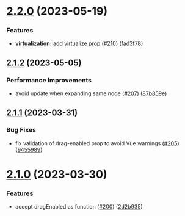 # [2.2.0](https://github.com/jledentu/vue-finder/compare/v2.1.2...v2.2.0) (2023-05-19)


### Features

* **virtualization:** add virtualize prop ([#210](https://github.com/jledentu/vue-finder/issues/210)) ([fad3f78](https://github.com/jledentu/vue-finder/commit/fad3f78117742ae1b384cd7dc9a7cc7b2b0a822e))

## [2.1.2](https://github.com/jledentu/vue-finder/compare/v2.1.1...v2.1.2) (2023-05-05)


### Performance Improvements

* avoid update when expanding same node ([#207](https://github.com/jledentu/vue-finder/issues/207)) ([87b859e](https://github.com/jledentu/vue-finder/commit/87b859e99ffef1434724d9a2a206e1a02ee5fb90))

## [2.1.1](https://github.com/jledentu/vue-finder/compare/v2.1.0...v2.1.1) (2023-03-31)


### Bug Fixes

* fix validation of drag-enabled prop to avoid Vue warnings ([#205](https://github.com/jledentu/vue-finder/issues/205)) ([9455989](https://github.com/jledentu/vue-finder/commit/9455989c4fb3581a9638d2ccbdc103d52b74a9e9))

# [2.1.0](https://github.com/jledentu/vue-finder/compare/v2.0.1...v2.1.0) (2023-03-30)


### Features

* accept dragEnabled as function ([#200](https://github.com/jledentu/vue-finder/issues/200)) ([2d2b935](https://github.com/jledentu/vue-finder/commit/2d2b93592f8676462611a3731950796259e447af))
